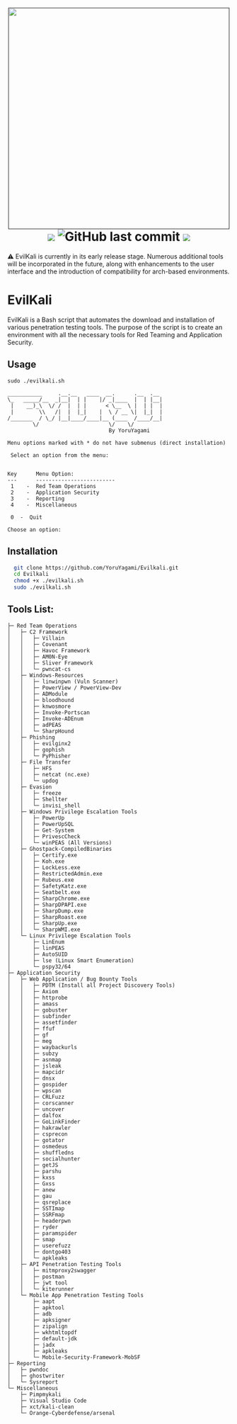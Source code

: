 <h1 align="center">
  <br>
  <a href=""><img src="https://github.com/YoruYagami/EvilKali/assets/70035442/569bafd8-a412-43ed-a875-02dbdced5347" alt="" width="500" height="500"></a>
  <br>
  <img src="https://img.shields.io/badge/Maintained%3F-Yes-23a82c">
  <img alt="GitHub last commit" src="https://img.shields.io/github/last-commit/YoruYagami/Evilkali">
  <img src="https://img.shields.io/badge/Developed%20for-kali%20linux-blueviolet">
</h1>

⚠️ EvilKali is currently in its early release stage. Numerous additional tools will be incorporated in the future, along with enhancements to the user interface and the introduction of compatibility for arch-based environments.

# EvilKali
EvilKali is a Bash script that automates the download and installation of various penetration testing tools. 
The purpose of the script is to create an environment with all the necessary tools for Red Teaming and Application Security.

## Usage
```
sudo ./evilkali.sh

___________     .__.__   ____  __.      .__  .__ 
\_   _____/__  _|__|  | |    |/ _|____  |  | |__|
 |    __)_\  \/ /  |  | |      < \__  \ |  | |  |
 |        \\   /|  |  |_|    |  \ / __ \|  |_|  |
/_______  / \_/ |__|____/____|__ (____  /____/__|
        \/                      \/    \/         
                                By YoruYagami

Menu options marked with * do not have submenus (direct installation)

 Select an option from the menu:


Key      Menu Option:
---      -------------------------
 1    -  Red Team Operations
 2    -  Application Security
 3    -  Reporting
 4    -  Miscellaneous

 0  -  Quit

Choose an option:
```

## Installation
```bash
  git clone https://github.com/YoruYagami/Evilkali.git
  cd Evilkali
  chmod +x ./evilkali.sh
  sudo ./evilkali.sh
```

## Tools List:
```
├─ Red Team Operations
│   ├─ C2 Framework
│   │   ├─ Villain
│   │   ├─ Covenant
│   │   ├─ Havoc Framework
│   │   ├─ AM0N-Eye
│   │   ├─ Sliver Framework
│   │   └─ pwncat-cs
│   ├─ Windows-Resources
│   │   ├─ linwinpwn (Vuln Scanner)
│   │   ├─ PowerView / PowerView-Dev
│   │   ├─ ADModule
│   │   ├─ bloodhound
│   │   ├─ knwosmore
│   │   ├─ Invoke-Portscan
│   │   ├─ Invoke-ADEnum
│   │   ├─ adPEAS
│   │   └─ SharpHound
│   ├─ Phishing
│   │   ├─ evilginx2
│   │   ├─ gophish
│   │   └─ PyPhisher
│   ├─ File Transfer
│   │   ├─ HFS
│   │   ├─ netcat (nc.exe)
│   │   └─ updog
│   ├─ Evasion
│   │   ├─ freeze
│   │   ├─ Shellter
│   │   └─ invisi_shell
│   ├─ Windows Privilege Escalation Tools
│   │   ├─ PowerUp
│   │   ├─ PowerUpSQL
│   │   ├─ Get-System
│   │   ├─ PrivescCheck
│   │   └─ winPEAS (All Versions)
│   ├─ Ghostpack-CompiledBinaries
│   │   ├─ Certify.exe
│   │   ├─ Koh.exe
│   │   ├─ LockLess.exe
│   │   ├─ RestrictedAdmin.exe
│   │   ├─ Rubeus.exe
│   │   ├─ SafetyKatz.exe
│   │   ├─ Seatbelt.exe
│   │   ├─ SharpChrome.exe
│   │   ├─ SharpDPAPI.exe
│   │   ├─ SharpDump.exe
│   │   ├─ SharpRoast.exe
│   │   ├─ SharpUp.exe
│   │   └─ SharpWMI.exe
│   └─ Linux Privilege Escalation Tools
│       ├─ LinEnum
│       ├─ linPEAS
│       ├─ AutoSUID
│       ├─ lse (Linux Smart Enumeration)
│       └─ pspy32/64
├─ Application Security
│   ├─ Web Application / Bug Bounty Tools
│   │   ├─ PDTM (Install all Project Discovery Tools)
│   │   ├─ Axiom
│   │   ├─ httprobe
│   │   ├─ amass
│   │   ├─ gobuster
│   │   ├─ subfinder
│   │   ├─ assetfinder
│   │   ├─ ffuf
│   │   ├─ gf
│   │   ├─ meg
│   │   ├─ waybackurls
│   │   ├─ subzy
│   │   ├─ asnmap
│   │   ├─ jsleak
│   │   ├─ mapcidr
│   │   ├─ dnsx
│   │   ├─ gospider
│   │   ├─ wpscan
│   │   ├─ CRLFuzz
│   │   ├─ corscanner
│   │   ├─ uncover
│   │   ├─ dalfox
│   │   ├─ GoLinkFinder
│   │   ├─ hakrawler
│   │   ├─ csprecon
│   │   ├─ gotator
│   │   ├─ osmedeus
│   │   ├─ shuffledns
│   │   ├─ socialhunter
│   │   ├─ getJS
│   │   ├─ parshu
│   │   ├─ kxss
│   │   ├─ Gxss
│   │   ├─ anew 
│   │   ├─ gau 
│   │   ├─ qsreplace
│   │   ├─ SSTImap
│   │   ├─ SSRFmap
│   │   ├─ headerpwn
│   │   ├─ ryder
│   │   ├─ paramspider
│   │   ├─ smap
│   │   ├─ userefuzz
│   │   ├─ dontgo403
│   │   └─ apkleaks
│   ├─ API Penetration Testing Tools
│   │   ├─ mitmproxy2swagger
│   │   ├─ postman
│   │   ├─ jwt tool
│   │   └─ kiterunner
│   └─ Mobile App Penetration Testing Tools
│       ├─ aapt
│       ├─ apktool
│       ├─ adb
│       ├─ apksigner
│       ├─ zipalign
│       ├─ wkhtmltopdf
│       ├─ default-jdk
│       ├─ jadx
│       ├─ apkleaks
│       └─ Mobile-Security-Framework-MobSF
├─ Reporting
│   ├─ pwndoc
│   ├─ ghostwriter
│   └─ Sysreport
└─ Miscellaneous
    ├─ Pimpmykali
    ├─ Visual Studio Code
    ├─ xct/kali-clean
    └─ Orange-Cyberdefense/arsenal

```
